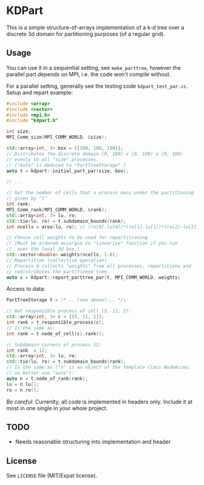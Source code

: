 
# KDPart

This is a simple structure-of-arrays implementation of a k-d tree over a
discrete 3d domain for partitioning purposes (of a regular grid).


## Usage

You can use it in a sequential setting, see `make_parttree`, however
the parallel part depends on MPI, i.e. the code won't compile without.

For a parallel setting, generally see the testing code `kdpart_test_par.cc`.
Setup and repart example:

```c++
#include <array>
#include <vector>
#include <mpi.h>
#include "kdpart.h"

int size;
MPI_Comm_size(MPI_COMM_WORLD, &size);

std::array<int, 3> box = {{100, 100, 100}};
// Distributes the discrete domain [0, 100) x [0, 100) x [0, 100)
// evenly to all "size" processes.
// ("Auto" is deduced to "PartTreeStorage".)
auto t = kdpart::initial_part_par(size, box);

// ...

// Get the number of cells that a process owns under the partitioning
// given by "t"
int rank;
MPI_Comm_rank(MPI_COMM_WORLD, &rank);
std::array<int, 3> lu, ro;
std::tie(lu, ro) = t.subdomain_bounds(rank);
int ncells = area(lu, ro); // (ro[0]-lu[0])*(ro[1]-lu[1])*(ro[2]-lu[2])

// Choose cell weights to be used for repartitioning
// (Must be ordered accorgin to "linearize" function if you run
//  over the local 3d box.)
std::vector<double> weights(ncells, 1.0);
// Repartition (collective operation).
// Process 0 collects "weights" from all processes, repartitions and
// redistributes the partitioned tree.
auto s = kdpart::repart_parttree_par(t, MPI_COMM_WORLD, weights)
```

Access to data:

```c++
PartTreeStorage t = /* ...(see above)... */;

// Get responsible process of cell (5, 11, 2):
std::array<int, 3> c = {{5, 11, 2}};
int rank = t.responsible_process(c);
// Is the same as:
int rank = t.node_of_cell(c).rank();

// Subdomain corners of process 12:
int rank  = 12;
std::array<int, 3> lu, ro;
std::tie(lu, ro) = t.subdomain_bounds(rank);
// Is the same as ("n" is an object of the template class NodeAcces,
// so better use "auto"):
auto n = t.node_of_rank(rank);
lu = n.lu();
ro = n.ro();
```

*Be careful*: Currenlty, all code is implemented in headers only.
Include it at most in one single in your whole project.

## TODO

 - Needs reasonable structuring into implementation and header

## License

See `LICENSE` file (MIT/Expat license).
